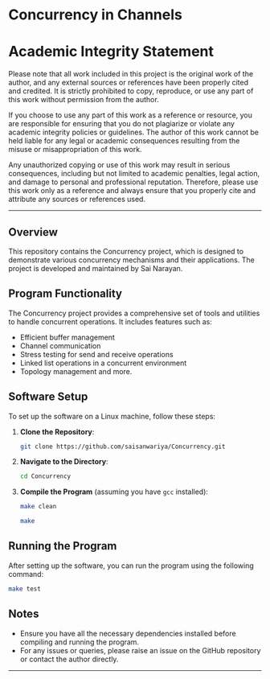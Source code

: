 # Concurrency in Channels

# Academic Integrity Statement

Please note that all work included in this project is the original work of the author, and any external sources or references have been properly cited and credited. It is strictly prohibited to copy, reproduce, or use any part of this work without permission from the author.

If you choose to use any part of this work as a reference or resource, you are responsible for ensuring that you do not plagiarize or violate any academic integrity policies or guidelines. The author of this work cannot be held liable for any legal or academic consequences resulting from the misuse or misappropriation of this work.

Any unauthorized copying or use of this work may result in serious consequences, including but not limited to academic penalties, legal action, and damage to personal and professional reputation. Therefore, please use this work only as a reference and always ensure that you properly cite and attribute any sources or references used.

---

## Overview

This repository contains the Concurrency project, which is designed to demonstrate various concurrency mechanisms and their applications. The project is developed and maintained by Sai Narayan.

## Program Functionality

The Concurrency project provides a comprehensive set of tools and utilities to handle concurrent operations. It includes features such as:

- Efficient buffer management
- Channel communication
- Stress testing for send and receive operations
- Linked list operations in a concurrent environment
- Topology management and more.

## Software Setup

To set up the software on a Linux machine, follow these steps:

1. **Clone the Repository**:
   ```bash
   git clone https://github.com/saisanwariya/Concurrency.git
   ```

2. **Navigate to the Directory**:
   ```bash
   cd Concurrency
   ```

3. **Compile the Program** (assuming you have `gcc` installed):
   ```bash
   make clean
   ```
   ```bash
   make
   ```

## Running the Program

After setting up the software, you can run the program using the following command:
     
   ```bash
   make test
   ```

## Notes

- Ensure you have all the necessary dependencies installed before compiling and running the program.
- For any issues or queries, please raise an issue on the GitHub repository or contact the author directly.

---

